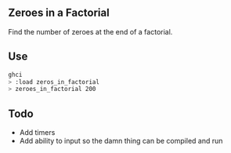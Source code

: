Zeroes in a Factorial
---------------------
Find the number of zeroes at the end of a factorial.

Use
---
```sh
ghci
> :load zeros_in_factorial
> zeroes_in_factorial 200
```

Todo
----
* Add timers
* Add ability to input so the damn thing can be compiled and run

